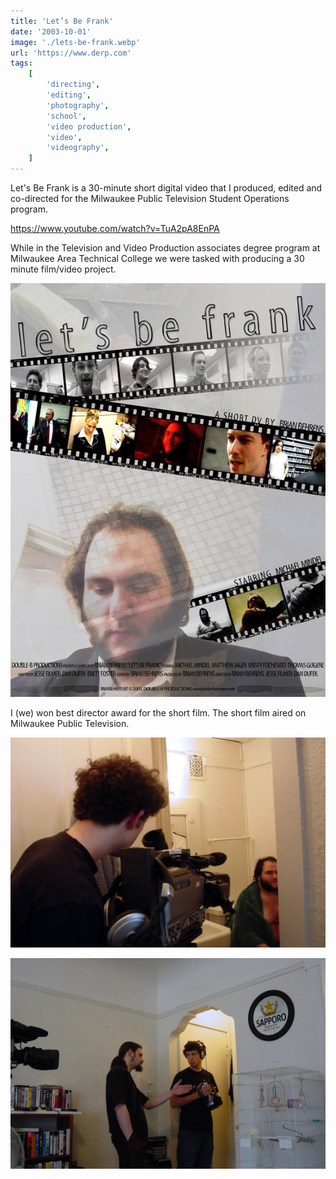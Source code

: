 ```yaml
---
title: 'Let’s Be Frank'
date: '2003-10-01'
image: './lets-be-frank.webp'
url: 'https://www.derp.com'
tags:
    [
        'directing',
        'editing',
        'photography',
        'school',
        'video production',
        'video',
        'videography',
    ]
---
```


Let's Be Frank is a 30-minute short digital video that I produced, edited and co-directed for the Milwaukee Public Television Student Operations program.

https://www.youtube.com/watch?v=TuA2pA8EnPA

While in the Television and Video Production associates degree program at Milwaukee Area Technical College we were tasked with producing a 30 minute film/video project.

![Let's Be Frank Movie Poster](./poster.jpg)

I (we) won best director award for the short film. The short film aired on Milwaukee Public Television.

![Brian Behrens filming](brian-behrens-dp.webp)

![Brian Behrens director](brian-behrens-director.webp)

